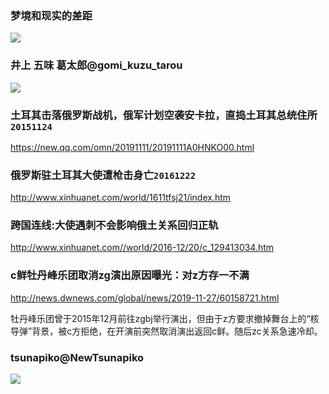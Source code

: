 ### 梦境和现实的差距
![](https://inews.gtimg.com/newsapp_bt/0/10857166346/)

### 井上 五味 葛太郎@gomi_kuzu_tarou
![](https://pbs.twimg.com/media/EKIlcFoUYAEf8OE.jpg:orig)

### 土耳其击落俄罗斯战机，俄军计划空袭安卡拉，直捣土耳其总统住所`20151124`
https://new.qq.com/omn/20191111/20191111A0HNKO00.html

### 俄罗斯驻土耳其大使遭枪击身亡`20161222`
http://www.xinhuanet.com/world/1611tfsj21/index.htm

### 跨国连线:大使遇刺不会影响俄土关系回归正轨
http://www.xinhuanet.com//world/2016-12/20/c_129413034.htm

### c鲜牡丹峰乐团取消zg演出原因曝光：对z方存一不满
http://news.dwnews.com/global/news/2019-11-27/60158721.html

牡丹峰乐团曾于2015年12月前往zgbj举行演出，但由于z方要求撤掉舞台上的“核导弹”背景，被c方拒绝，在开演前突然取消演出返回c鲜。随后zc关系急速冷却。

### tsunapiko@NewTsunapiko
![](https://pbs.twimg.com/media/D2RqDyZUgAAKK4W.jpg:orig)
